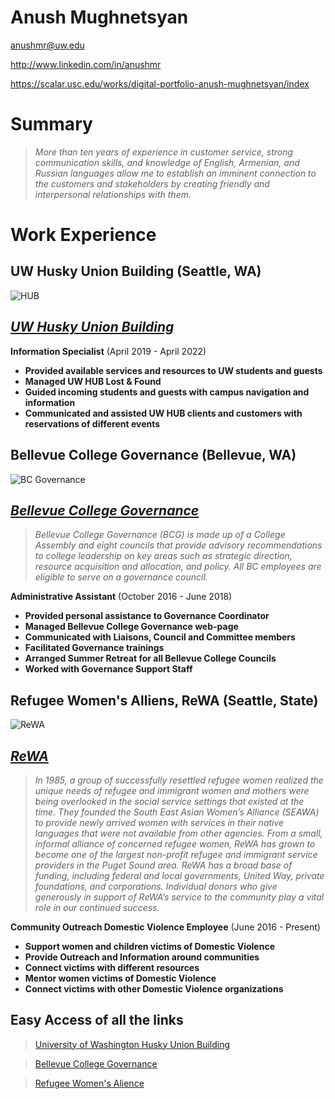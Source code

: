 # Anush Mughnetsyan

anushmr@uw.edu

http://www.linkedin.com/in/anushmr

https://scalar.usc.edu/works/digital-portfolio-anush-mughnetsyan/index


# Summary

>_More than ten years of experience in customer service, strong communication skills, and knowledge of English, Armenian, and Russian languages allow me to establish an imminent connection to the customers and stakeholders by creating friendly and interpersonal relationships with them._

# Work Experience

## **UW Husky Union Building** (Seattle, WA)
![HUB](/Lab1/images/logoHub.png)

## *[UW Husky Union Building](https://hub.washington.edu)*

**Information Specialist** (April 2019 - April 2022)

- **Provided available services and resources to UW students and guests** 
- **Managed UW HUB Lost & Found**   
- **Guided incoming students and guests with campus navigation and information**
- **Communicated and assisted UW HUB clients and customers with reservations of different events**


## **Bellevue College Governance** (Bellevue, WA)
![BC Governance](https://forms.bellevuecollege.edu/governance/wp-content/uploads/sites/18/2018/08/BC-Governance-Let-Your-Voice-Be-Heard-image-300x300-1.png)

## *[Bellevue College Governance](https://www.bellevuecollege.edu/governance/)*

>_Bellevue College Governance (BCG) is made up of a College Assembly and eight councils that provide advisory recommendations to college leadership on key areas such as strategic direction, resource acquisition and allocation, and policy. All BC employees are eligible to serve on a governance council._

**Administrative Assistant** (October 2016 - June 2018)

- **Provided personal assistance to Governance Coordinator**
- **Managed Bellevue College Governance web-page**
- **Communicated with Liaisons, Council and Committee members**
- **Facilitated Governance trainings**
- **Arranged Summer Retreat for all Bellevue College Councils**
- **Worked with Governance Support Staff**


## **Refugee Women's Alliens, ReWA** (Seattle, State)
![ReWA](https://www.rewa.org/wp-content/uploads/2022/01/ReWA-logo-transluscent.png)


## *[ReWA](https://www.rewa.org/)*
>_In 1985, a group of successfully resettled refugee women realized the unique needs of refugee and immigrant women and mothers were being overlooked in the social service settings that existed at the time. They founded the South East Asian Women’s Alliance (SEAWA) to provide newly arrived women with services in their native languages that were not available from other agencies. From a small, informal alliance of concerned refugee women, ReWA has grown to become one of the largest non-profit refugee and immigrant service providers in the Puget Sound area.
ReWA has a broad base of funding, including federal and local governments, United Way, private foundations, and corporations. Individual donors who give generously in support of ReWA’s service to the community play a vital role in our continued success._

**Community Outreach Domestic Violence Employee** (June 2016 - Present)

- **Support women and children victims of Domestic      Violence**
- **Provide Outreach and Information around             communities**
- **Connect victims with different resources**
- **Mentor women victims of Domestic Violence**
- **Connect victims with other Domestic Violence        organizations**


## **Easy Access of all the links**

> [University of Washington Husky Union Building](https://hub.washington.edu/)

> [Bellevue College Governance](https://www.bellevuecollege.edu/governance/)

>[Refugee Women's Alience](https://www.rewa.org/)
